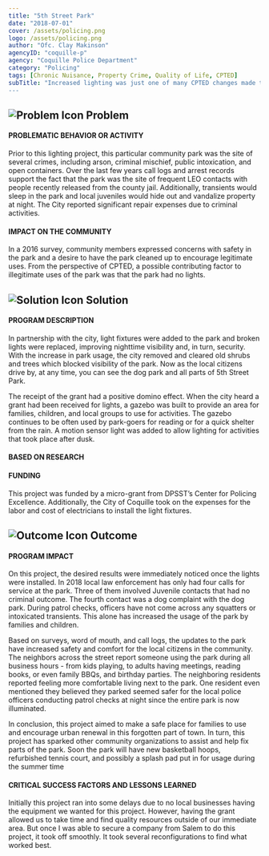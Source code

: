 ```yaml
---
title: "5th Street Park"
date: "2018-07-01"
cover: /assets/policing.png
logo: /assets/policing.png
author: "Ofc. Clay Makinson"
agencyID: "coquille-p"
agency: "Coquille Police Department"
category: "Policing"
tags: [Chronic Nuisance, Property Crime, Quality of Life, CPTED]
subTitle: "Increased lighting was just one of many CPTED changes made to decrease fear of crime and increase community use of a public park.”
---
```

## ![Problem Icon](https://github.com/google/material-design-icons/raw/master/alert/1x_web/ic_error_outline_black_48dp.png "Problem") Problem

#### PROBLEMATIC BEHAVIOR OR ACTIVITY

Prior to this lighting project, this particular community park was the site of several crimes, including arson, criminal mischief, public intoxication, and open containers. Over the last few years call logs and arrest records support the fact that the park was the site of frequent LEO contacts with people recently released from the county jail. Additionally, transients would sleep in the park and local juveniles would hide out and vandalize property at night. The City reported significant repair expenses due to criminal activities.	

#### IMPACT ON THE COMMUNITY

In a 2016 survey, community members expressed concerns with safety in the park and a desire to have the park cleaned up to encourage legitimate uses. From the perspective of CPTED, a possible contributing factor to illegitimate uses of the park was that the park had no lights.

## ![Solution Icon](https://github.com/google/material-design-icons/raw/master/action/1x_web/ic_lightbulb_outline_black_48dp.png "Solution") Solution

#### PROGRAM DESCRIPTION

In partnership with the city, light fixtures were added to the park and broken lights were replaced, improving nighttime visibility and, in turn, security. With the increase in park usage, the city removed and cleared old shrubs and trees which blocked visibility of the park. Now as the local citizens drive by, at any time, you can see the dog park and all parts of 5th Street Park. 

The receipt of the grant had a positive domino effect. When the city heard a grant had been received for lights, a gazebo was built to provide an area for families, children, and local groups to use for activities. The gazebo continues to be often used by park-goers for reading or for a quick shelter from the rain.  A motion sensor light was added to allow lighting for activities that took place after dusk.

#### BASED ON RESEARCH

#### FUNDING

This project was funded by a micro-grant from DPSST’s Center for Policing Excellence. Additionally, the City of Coquille took on the expenses for the labor and cost of electricians to install the light fixtures.

## ![Outcome Icon](https://github.com/google/material-design-icons/raw/master/action/1x_web/ic_view_list_black_48dp.png "Outcome") Outcome

#### PROGRAM IMPACT

On this project, the desired results were immediately noticed once the lights were installed. In 2018 local law enforcement has only had four calls for service at the park. Three of them involved Juvenile contacts that had no criminal outcome. The fourth contact was a dog complaint with the dog park. During patrol checks, officers have not come across any squatters or intoxicated transients. This alone has increased the usage of the park by families and children.   

Based on surveys, word of mouth, and call logs, the updates to the park have increased safety and comfort for the local citizens in the community. The neighbors across the street report someone using the park during all business hours - from kids playing, to adults having meetings, reading books, or even family BBQs, and birthday parties. The neighboring residents reported feeling more comfortable living next to the park.  One resident even mentioned they believed they parked seemed safer for the local police officers conducting patrol checks at night since the entire park is now illuminated.  

In conclusion, this project aimed to make a safe place for families to use and encourage urban renewal in this forgotten part of town. In turn, this project has sparked other community organizations to assist and help fix parts of the park. Soon the park will have new basketball hoops, refurbished tennis court, and possibly a splash pad put in for usage during the summer time

#### CRITICAL SUCCESS FACTORS AND LESSONS LEARNED
Initially this project ran into some delays due to no local businesses having the equipment we wanted for this project. However, having the grant allowed us to take time and find quality resources outside of our immediate area. But once I was able to secure a company from Salem to do this project, it took off smoothly. It took several reconfigurations to find what worked best.

